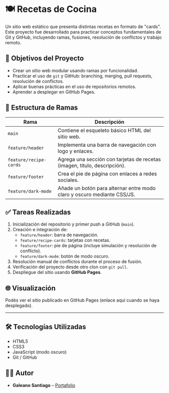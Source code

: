 # 🍽️ Recetas de Cocina

Un sitio web estático que presenta distintas recetas en formato de "cards". Este proyecto fue desarrollado para practicar conceptos fundamentales de Git y GitHub, incluyendo ramas, fusiones, resolución de conflictos y trabajo remoto.

## 🚀 Objetivos del Proyecto

- Crear un sitio web modular usando ramas por funcionalidad.
- Practicar el uso de `git` y GitHub: branching, merging, pull requests, resolución de conflictos.
- Aplicar buenas prácticas en el uso de repositorios remotos.
- Aprender a desplegar en GitHub Pages.

## 📁 Estructura de Ramas

| Rama                   | Descripción                                                                 |
|------------------------|-----------------------------------------------------------------------------|
| `main`                 | Contiene el esqueleto básico HTML del sitio web.                            |
| `feature/header`       | Implementa una barra de navegación con logo y enlaces.                      |
| `feature/recipe-cards` | Agrega una sección con tarjetas de recetas (imagen, título, descripción).   |
| `feature/footer`       | Crea el pie de página con enlaces a redes sociales.                         |
| `feature/dark-mode`    | Añade un botón para alternar entre modo claro y oscuro mediante CSS/JS.     |

## ✅ Tareas Realizadas

1. Inicialización del repositorio y primer push a GitHub (`main`).
2. Creación e integración de:
   - `feature/header`: barra de navegación.
   - `feature/recipe-cards`: tarjetas con recetas.
   - `feature/footer`: pie de página (incluye simulación y resolución de conflicto).
   - `feature/dark-mode`: botón de modo oscuro.
3. Resolución manual de conflictos durante el proceso de fusión.
4. Verificación del proyecto desde otro clon con `git pull`.
5. Despliegue del sitio usando **GitHub Pages**.

## 🌐 Visualización

Podés ver el sitio publicado en GitHub Pages (enlace aquí cuando se haya desplegado).

---

## 🛠️ Tecnologías Utilizadas

- HTML5
- CSS3
- JavaScript (modo oscuro)
- Git / GitHub

## 🧑‍💻 Autor

- **Galeano Santiago** – [Portafolio](https://galeanosantiago.com.ar)
